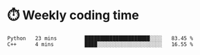 
# :stopwatch: Weekly coding time 
<!--START_SECTION:waka-->
```text
Python   23 mins         █████████████████████░░░░   83.45 % 
C++      4 mins          ████░░░░░░░░░░░░░░░░░░░░░   16.55 % 
```
<!--END_SECTION:waka-->


<!-- <p> <img src="https://github-readme-stats.vercel.app/api?username=cozgerest&show_icons=true&hide_border=false" />  </p> -->

